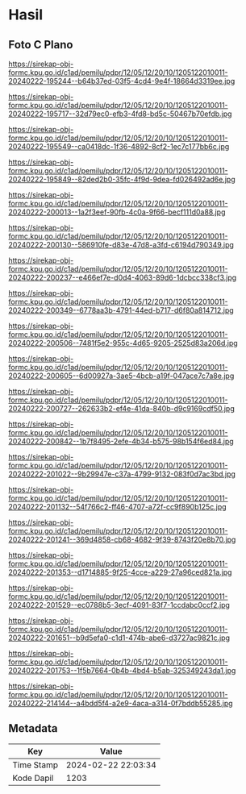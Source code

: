 # Hasil

## Foto C Plano

https://sirekap-obj-formc.kpu.go.id/c1ad/pemilu/pdpr/12/05/12/20/10/1205122010011-20240222-195244--b64b37ed-03f5-4cd4-9e4f-18664d3319ee.jpg

https://sirekap-obj-formc.kpu.go.id/c1ad/pemilu/pdpr/12/05/12/20/10/1205122010011-20240222-195717--32d79ec0-efb3-4fd8-bd5c-50467b70efdb.jpg

https://sirekap-obj-formc.kpu.go.id/c1ad/pemilu/pdpr/12/05/12/20/10/1205122010011-20240222-195549--ca0418dc-1f36-4892-8cf2-1ec7c177bb6c.jpg

https://sirekap-obj-formc.kpu.go.id/c1ad/pemilu/pdpr/12/05/12/20/10/1205122010011-20240222-195849--82ded2b0-35fc-4f9d-9dea-fd026492ad6e.jpg

https://sirekap-obj-formc.kpu.go.id/c1ad/pemilu/pdpr/12/05/12/20/10/1205122010011-20240222-200013--1a2f3eef-90fb-4c0a-9f66-becf111d0a88.jpg

https://sirekap-obj-formc.kpu.go.id/c1ad/pemilu/pdpr/12/05/12/20/10/1205122010011-20240222-200130--586910fe-d83e-47d8-a3fd-c6194d790349.jpg

https://sirekap-obj-formc.kpu.go.id/c1ad/pemilu/pdpr/12/05/12/20/10/1205122010011-20240222-200237--e466ef7e-d0d4-4063-89d6-1dcbcc338cf3.jpg

https://sirekap-obj-formc.kpu.go.id/c1ad/pemilu/pdpr/12/05/12/20/10/1205122010011-20240222-200349--6778aa3b-4791-44ed-b717-d6f80a814712.jpg

https://sirekap-obj-formc.kpu.go.id/c1ad/pemilu/pdpr/12/05/12/20/10/1205122010011-20240222-200506--7481f5e2-955c-4d65-9205-2525d83a206d.jpg

https://sirekap-obj-formc.kpu.go.id/c1ad/pemilu/pdpr/12/05/12/20/10/1205122010011-20240222-200605--6d00927a-3ae5-4bcb-a19f-047ace7c7a8e.jpg

https://sirekap-obj-formc.kpu.go.id/c1ad/pemilu/pdpr/12/05/12/20/10/1205122010011-20240222-200727--262633b2-ef4e-41da-840b-d9c9169cdf50.jpg

https://sirekap-obj-formc.kpu.go.id/c1ad/pemilu/pdpr/12/05/12/20/10/1205122010011-20240222-200842--1b7f8495-2efe-4b34-b575-98b154f6ed84.jpg

https://sirekap-obj-formc.kpu.go.id/c1ad/pemilu/pdpr/12/05/12/20/10/1205122010011-20240222-201022--9b29947e-c37a-4799-9132-083f0d7ac3bd.jpg

https://sirekap-obj-formc.kpu.go.id/c1ad/pemilu/pdpr/12/05/12/20/10/1205122010011-20240222-201132--54f766c2-ff46-4707-a72f-cc9f890b125c.jpg

https://sirekap-obj-formc.kpu.go.id/c1ad/pemilu/pdpr/12/05/12/20/10/1205122010011-20240222-201241--369d4858-cb68-4682-9f39-8743f20e8b70.jpg

https://sirekap-obj-formc.kpu.go.id/c1ad/pemilu/pdpr/12/05/12/20/10/1205122010011-20240222-201353--d1714885-9f25-4cce-a229-27a96ced821a.jpg

https://sirekap-obj-formc.kpu.go.id/c1ad/pemilu/pdpr/12/05/12/20/10/1205122010011-20240222-201529--ec0788b5-3ecf-4091-83f7-1ccdabc0ccf2.jpg

https://sirekap-obj-formc.kpu.go.id/c1ad/pemilu/pdpr/12/05/12/20/10/1205122010011-20240222-201651--b9d5efa0-c1d1-474b-abe6-d3727ac9821c.jpg

https://sirekap-obj-formc.kpu.go.id/c1ad/pemilu/pdpr/12/05/12/20/10/1205122010011-20240222-201753--1f5b7664-0b4b-4bd4-b5ab-325349243da1.jpg

https://sirekap-obj-formc.kpu.go.id/c1ad/pemilu/pdpr/12/05/12/20/10/1205122010011-20240222-214144--a4bdd5f4-a2e9-4aca-a314-0f7bddb55285.jpg


## Metadata

| Key        | Value               |
| ---------- | ------------------- |
| Time Stamp | 2024-02-22 22:03:34 |
| Kode Dapil | 1203                |



